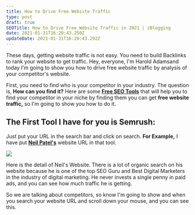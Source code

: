 ```yaml
---
title: How to Drive Free Website Traffic
type: post
draft: true
SEOTitle: How to Drive Free Website Traffic in 2021 | zBlogging
date: 2021-01-31T16:20:43.250Z
updateDate: 2021-01-31T16:20:43.292Z
---
```

These days, getting website traffic is not easy. You need to build Backlinks to rank your website to get traffic. Hey, everyone, I'm Harold Adamsand today I'm going to show you how to drive free website traffic by analysis of your competitor's website.

First, you need to find who is your competitor in your industry. The question is, **How can you find it?** Here are some **[Free SEO Tools](https://zblogging.com/free-seo-tools-for-wordpress/)** that will help you to find your competitor in your niche by finding them you can get **free website traffic,** so I'm going to show you how to do it.

## The First Tool I have for you is Semrush:

Just put your URL in the search bar and click on search. **For Example,** I have put **[Neil Patel's](https://neilpatel.com)** website URL in that tool.

![](/uploads/semrush-seo-traffic.jpg)

Here is the detail of Neil's Website. There is a lot of organic search on his website because he is one of the top SEO Guru and Best Digital Marketers in the industry of digital marketing. He never invests a single penny in paid ads, and you can see how much traffic he is getting.

So we are talking about competitors, so know I'm going to show and when you search your website URL and scroll down your mouse, and you can see this.